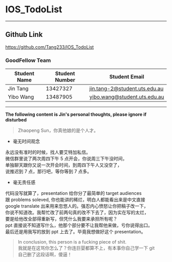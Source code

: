 # IOS_TodoList

---

## Github Link

https://github.com/Tang233/IOS_TodoList

### GoodFellow Team

| Student Name | Student Number | Student Email                 |
| ------------ | -------------- | ----------------------------- |
| Jin Tang     | 13427327       | jin.tang-2@student.uts.edu.au |
| Yibo Wang    | 13487905       | yibo.wang@student.uts.edu.au  |

---

**The following content is Jin's personal thoughts, please ignore if disturbed**

> Zhaopeng Sun，你真他娘的是个人才。

- 毫无时间观念

永远没有准时的时候，找人要艾特加私信。  
微信群里说了两次周四下午 5 点开会，你说周三下午没时间，  
单独聊天跟你又说一次开会时间，到周四下午人又没空了，  
说推迟到 7 点，那行吧，等你等到 7 点多。

- 毫无责任感

代码没写就算了，presentation 给你分了最简单的 target audiences  
跟 problems soleved, 你也能讲的稀烂，明白人都能看出来是中文直接  
google translate 出来用来忽悠人的。强忍内心愤怒让你把稿子改一下，  
你说不知道改。我帮忙改了前两句真的改不下去了，因为实在写的太烂，  
要是给他改全部得重新写，但凭什么我要来承担所有呢？  
ppt 直接说不知道写什么，他那个部分要不让我帮他来做，亏你说得出口。  
最后还是用我写的放到 ppt 上去了。毕竟我想做好这个 presentation。

> In conclusion, this person is a fucking piece of shit.  
> 我就是在这骂你怎么了？你连巨婴都算不上，有本事你自己学一下 git  
> 自己删了这段话啊，傻逼！
